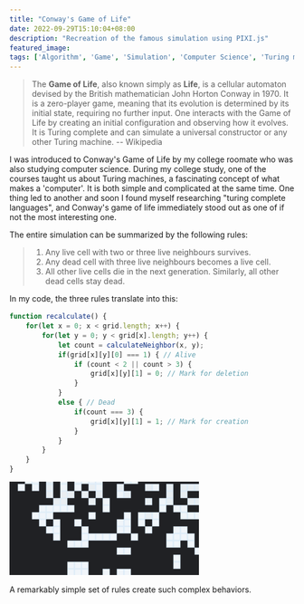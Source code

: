 ```yaml
---
title: "Conway's Game of Life"
date: 2022-09-29T15:10:04+08:00
description: "Recreation of the famous simulation using PIXI.js"
featured_image:
tags: ['Algorithm', 'Game', 'Simulation', 'Computer Science', 'Turing machine']
---
```


> The **Game of Life**, also known simply as **Life**, is a cellular automaton devised by the British mathematician John Horton Conway in 1970. It is a zero-player game, meaning that its evolution is determined by its initial state, requiring no further input. One interacts with the Game of Life by creating an initial configuration and observing how it evolves. It is Turing complete and can simulate a universal constructor or any other Turing machine. \-\- Wikipedia

I was introduced to Conway's Game of Life by my college roomate who was also studying computer science. During my college study, one of the courses taught us about Turing machines, a fascinating concept of what makes a 'computer'. It is both simple and complicated at the same time. One thing led to another and soon I found myself researching
"turing complete languages", and Conway's game of life immediately stood out as one of if not the most interesting one. 

The entire simulation can be summarized by the following rules:

>1. Any live cell with two or three live neighbours survives.
>2. Any dead cell with three live neighbours becomes a live cell.
>3. All other live cells die in the next generation. Similarly, all other dead cells stay dead.

In my code, the three rules translate into this:

```javascript
function recalculate() {
    for(let x = 0; x < grid.length; x++) {
        for(let y = 0; y < grid[x].length; y++) {
            let count = calculateNeighbor(x, y);
            if(grid[x][y][0] === 1) { // Alive
                if (count < 2 || count > 3) {
                    grid[x][y][1] = 0; // Mark for deletion
                }  
            }
            else { // Dead
                if(count === 3) {
                    grid[x][y][1] = 1; // Mark for creation
                }
            }
        }
    }
}
```

![Game_Of_Life](/conway-gif.gif)

A remarkably simple set of rules create such complex behaviors.


